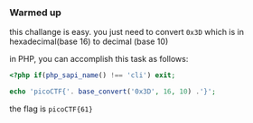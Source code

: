 ### Warmed up

this challange is easy. you just need to convert `0x3D` which is in hexadecimal(base 16) to decimal (base 10)

in PHP, you can accomplish this task as follows:

```php
<?php if(php_sapi_name() !== 'cli') exit;

echo 'picoCTF{'. base_convert('0x3D', 16, 10) .'}';
```

the flag is `picoCTF{61}`